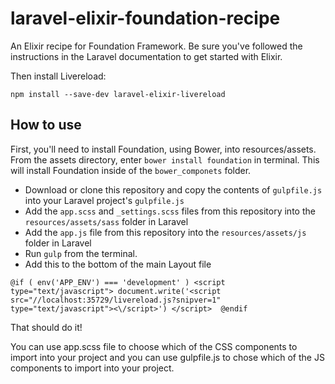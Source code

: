 # laravel-elixir-foundation-recipe
An Elixir recipe for Foundation Framework. Be sure you've followed the instructions in the Laravel documentation to get started with Elixir.

Then install Livereload:

`npm install --save-dev laravel-elixir-livereload`

## How to use

First, you'll need to install Foundation, using Bower, into resources/assets. From the assets directory, enter `bower install foundation` in terminal. This will install Foundation inside of the `bower_componets` folder.

* Download or clone this repository and copy the contents of `gulpfile.js` into your Laravel project's `gulpfile.js`
* Add the `app.scss` and `_settings.scss` files from this repository into the `resources/assets/sass` folder in Laravel
* Add the `app.js` file from this repository into the `resources/assets/js` folder in Laravel
* Run `gulp` from the terminal.
* Add this to the bottom of the main Layout file 

`@if ( env('APP_ENV') === 'development' )
		  <script type="text/javascript">
		    document.write('<script src="//localhost:35729/livereload.js?snipver=1" type="text/javascript"><\/script>')
		  </script> 
		@endif`

That should do it!

You can use app.scss file to choose which of the CSS components to import into your project and you can use gulpfile.js to chose which of the JS components to import into your project.
